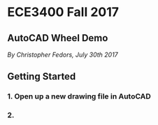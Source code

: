 # ECE3400 Fall 2017
## AutoCAD Wheel Demo
*By Christopher Fedors, July 30th 2017*
## Getting Started
### 1. Open up a new drawing file in AutoCAD
### 2. 

